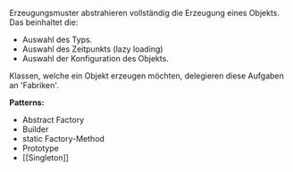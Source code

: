 Erzeugungsmuster abstrahieren vollständig die Erzeugung eines Objekts.
Das beinhaltet die:
- Auswahl des Typs.
- Auswahl des Zeitpunkts (lazy loading)
- Auswahl der Konfiguration des Objekts.

Klassen, welche ein Objekt erzeugen möchten, delegieren diese Aufgaben an 'Fabriken'.

**Patterns:**
- Abstract Factory
- Builder
- static Factory-Method
- Prototype
- [[Singleton]]
